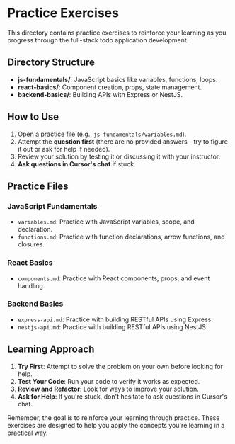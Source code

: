 # Practice Exercises

This directory contains practice exercises to reinforce your learning as you progress through the full-stack todo application development.

## Directory Structure

- **js-fundamentals/**: JavaScript basics like variables, functions, loops.
- **react-basics/**: Component creation, props, state management.
- **backend-basics/**: Building APIs with Express or NestJS.

## How to Use

1. Open a practice file (e.g., `js-fundamentals/variables.md`).
2. Attempt the **question first** (there are no provided answers—try to figure it out or ask for help if needed).
3. Review your solution by testing it or discussing it with your instructor.
4. **Ask questions in Cursor's chat** if stuck.

## Practice Files

### JavaScript Fundamentals
- `variables.md`: Practice with JavaScript variables, scope, and declaration.
- `functions.md`: Practice with function declarations, arrow functions, and closures.

### React Basics
- `components.md`: Practice with React components, props, and event handling.

### Backend Basics
- `express-api.md`: Practice with building RESTful APIs using Express.
- `nestjs-api.md`: Practice with building RESTful APIs using NestJS.

## Learning Approach

1. **Try First**: Attempt to solve the problem on your own before looking for help.
2. **Test Your Code**: Run your code to verify it works as expected.
3. **Review and Refactor**: Look for ways to improve your solution.
4. **Ask for Help**: If you're stuck, don't hesitate to ask questions in Cursor's chat.

Remember, the goal is to reinforce your learning through practice. These exercises are designed to help you apply the concepts you're learning in a practical way. 